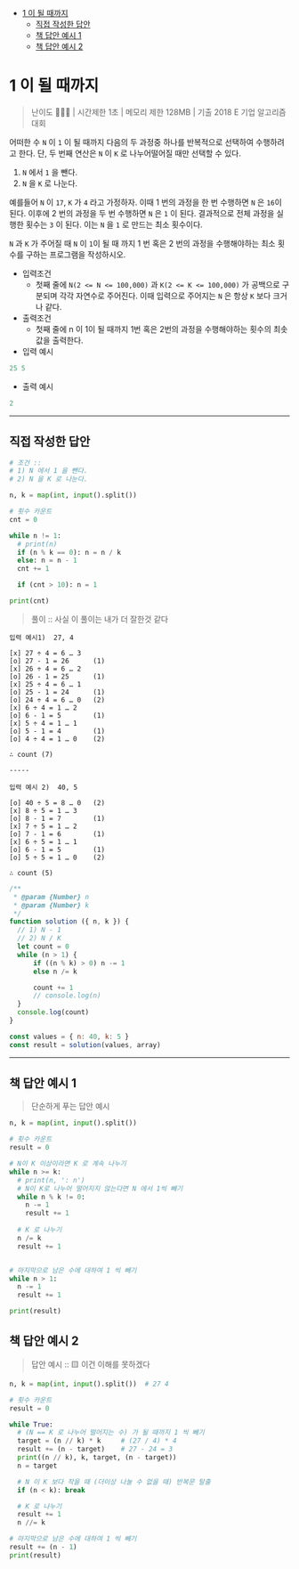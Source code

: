 - [1 이 될 때까지](#1-이-될-때까지)
  - [직접 작성한 답안](#직접-작성한-답안)
  - [책 답안 예시 1](#책-답안-예시-1)
  - [책 답안 예시 2](#책-답안-예시-2)

# 1 이 될 때까지

> 난이도 🧡🤍🤍 | 시간제한 1초 | 메모리 제한 128MB | 기출 2018 E 기업 알고리즘 대회

어떠한 수 `N` 이 `1` 이 될 때까지 다음의 두 과정중 하나를 반복적으로 선택하여 수행하려고 한다. 단, 두 번째 연산은 `N` 이 `K` 로 나누어떨어질 때만 선택할 수 있다.

1. `N` 에서 `1` 을 뺀다.
2. `N` 을 `K` 로 나눈다.

예를들어 `N` 이 `17`, `K` 가 `4` 라고 가정하자. 이때 1 번의 과정을 한 번 수행하면 
`N` 은 `16`이 된다. 이후에 2 번의 과정을 두 번 수행하면 `N` 은 `1` 이 된다. 결과적으로 전체 과정을 실행한 횟수는 `3` 이 된다. 이는 `N` 을 `1` 로 만드는 최소 횟수이다.

`N` 과 `K` 가 주어질 때 `N` 이 `1`이 될 때 까지 1 번 혹은 2 번의 과정을 수행해야하는 최소 횟수를 구하는 프로그램을 작성하시오.

* 입력조건
  * 첫째 줄에 `N(2 <= N <= 100,000)` 과 `K(2 <= K <= 100,000)` 가 공백으로 구분되며 각각 자연수로 주어진다. 이때 입력으로 주어지는 `N` 은 항상 `K` 보다 크거나 같다.
* 출력조건
  * 첫째 줄에 n 이 1이 될 때까지 1번 혹은 2번의 과정을 수행해야하는 횟수의 최솟값을 출력한다.
* 입력 예시
``` python
25 5
```

* 출력 예시
``` python
2
```

-------

## 직접 작성한 답안

``` python
# 조건 ::
# 1) N 에서 1 을 뺀다.
# 2) N 을 K 로 나눈다.

n, k = map(int, input().split())

# 횟수 카운트
cnt = 0

while n != 1:
  # print(n)
  if (n % k == 0): n = n / k
  else: n = n - 1
  cnt += 1

  if (cnt > 10): n = 1 

print(cnt)
```

> 풀이 :: 사실 이 풀이는 내가 더 잘한것 같다
```
입력 예시1)  27, 4

[x] 27 ÷ 4 = 6 … 3
[o] 27 - 1 = 26      (1)
[x] 26 ÷ 4 = 6 … 2
[o] 26 - 1 = 25      (1)
[x] 25 ÷ 4 = 6 … 1
[o] 25 - 1 = 24      (1)
[o] 24 ÷ 4 = 6 … 0   (2)
[x] 6 ÷ 4 = 1 … 2
[o] 6 - 1 = 5        (1)
[x] 5 ÷ 4 = 1 … 1
[o] 5 - 1 = 4        (1)
[o] 4 ÷ 4 = 1 … 0    (2)

∴ count (7)

----- 

입력 예시 2)  40, 5

[o] 40 ÷ 5 = 8 … 0   (2)
[x] 8 ÷ 5 = 1 … 3
[o] 8 - 1 = 7        (1)
[x] 7 ÷ 5 = 1 … 2
[o] 7 - 1 = 6        (1)
[x] 6 ÷ 5 = 1 … 1
[o] 6 - 1 = 5        (1)
[o] 5 ÷ 5 = 1 … 0    (2)

∴ count (5)
```

``` javascript
/**
 * @param {Number} n 
 * @param {Number} k
 */
function solution ({ n, k }) {
  // 1) N - 1
  // 2) N / K
  let count = 0
  while (n > 1) {
      if ((n % k) > 0) n -= 1
      else n /= k

      count += 1
      // console.log(n)
  }
  console.log(count)
}

const values = { n: 40, k: 5 }
const result = solution(values, array)
```

------

## 책 답안 예시 1

> 단순하게 푸는 답안 예시

``` python
n, k = map(int, input().split())

# 횟수 카운트
result = 0

# N이 K 이상이라면 K 로 계속 나누기
while n >= k:
  # print(n, ': n')
  # N이 K로 나누어 떨어지지 않는다면 N 에서 1씩 빼기
  while n % k != 0:
    n -= 1
    result += 1
  
  # K 로 나누기
  n /= k
  result += 1


# 마지막으로 남은 수에 대하여 1 씩 빼기
while n > 1:
  n -= 1
  result += 1

print(result)
```

## 책 답안 예시 2

> 답안 예시 :: 🟨 이건 이해를 못하겠다

``` python
n, k = map(int, input().split())  # 27 4

# 횟수 카운트
result = 0

while True:
  # (N == K 로 나누어 떨어지는 수) 가 될 때까지 1 씩 빼기
  target = (n // k) * k     # (27 / 4) * 4
  result += (n - target)    # 27 - 24 = 3
  print((n // k), k, target, (n - target))
  n = target

  # N 이 K 보다 작을 때 (더이상 나눌 수 없을 때) 반복문 탈출
  if (n < k): break

  # K 로 나누기
  result += 1
  n //= k

# 마지막으로 남은 수에 대하여 1 씩 빼기
result += (n - 1)
print(result)
```
